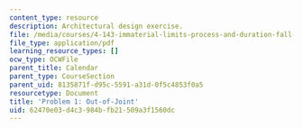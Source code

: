 ```yaml
---
content_type: resource
description: Architectural design exercise.
file: /media/courses/4-143-immaterial-limits-process-and-duration-fall-2002/62470e03d4c3984bfb21509a3f1560dc_problem1a.pdf
file_type: application/pdf
learning_resource_types: []
ocw_type: OCWFile
parent_title: Calendar
parent_type: CourseSection
parent_uid: 8135871f-d95c-5591-a31d-0f5c4853f0a5
resourcetype: Document
title: 'Problem 1: Out-of-Joint'
uid: 62470e03-d4c3-984b-fb21-509a3f1560dc
---
```

